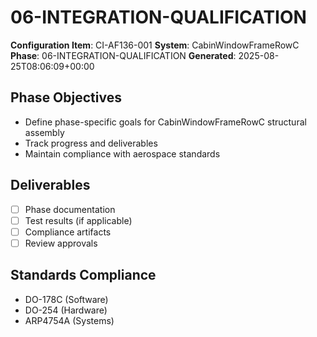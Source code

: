 # 06-INTEGRATION-QUALIFICATION

**Configuration Item**: CI-AF136-001
**System**: CabinWindowFrameRowC
**Phase**: 06-INTEGRATION-QUALIFICATION
**Generated**: 2025-08-25T08:06:09+00:00

## Phase Objectives
- Define phase-specific goals for CabinWindowFrameRowC structural assembly
- Track progress and deliverables
- Maintain compliance with aerospace standards

## Deliverables
- [ ] Phase documentation
- [ ] Test results (if applicable)
- [ ] Compliance artifacts
- [ ] Review approvals

## Standards Compliance
- DO-178C (Software)
- DO-254 (Hardware)
- ARP4754A (Systems)


